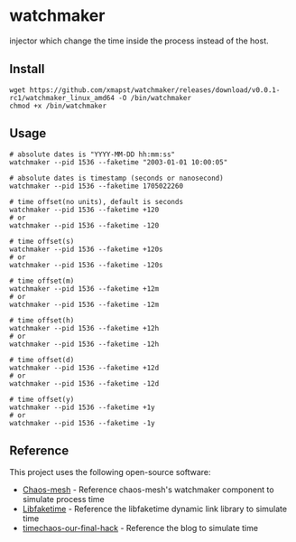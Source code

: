 # watchmaker

injector which change the time inside the process instead of the host.

## Install
```shell
wget https://github.com/xmapst/watchmaker/releases/download/v0.0.1-rc1/watchmaker_linux_amd64 -O /bin/watchmaker
chmod +x /bin/watchmaker
```

## Usage
```shell
# absolute dates is "YYYY-MM-DD hh:mm:ss"
watchmaker --pid 1536 --faketime "2003-01-01 10:00:05"

# absolute dates is timestamp (seconds or nanosecond)
watchmaker --pid 1536 --faketime 1705022260

# time offset(no units), default is seconds 
watchmaker --pid 1536 --faketime +120 
# or
watchmaker --pid 1536 --faketime -120

# time offset(s)
watchmaker --pid 1536 --faketime +120s
# or
watchmaker --pid 1536 --faketime -120s

# time offset(m)
watchmaker --pid 1536 --faketime +12m
# or
watchmaker --pid 1536 --faketime -12m

# time offset(h)
watchmaker --pid 1536 --faketime +12h
# or
watchmaker --pid 1536 --faketime -12h

# time offset(d)
watchmaker --pid 1536 --faketime +12d
# or
watchmaker --pid 1536 --faketime -12d

# time offset(y)
watchmaker --pid 1536 --faketime +1y
# or
watchmaker --pid 1536 --faketime -1y
```

## Reference

This project uses the following open-source software:

* [Chaos-mesh](https://github.com/chaos-mesh/chaos-mesh) - Reference chaos-mesh's watchmaker component to simulate process time
* [Libfaketime](https://github.com/wolfcw/libfaketime) - Reference the libfaketime dynamic link library to simulate time
* [timechaos-our-final-hack](https://chaos-mesh.org/blog/simulating-clock-skew-in-k8s-without-affecting-other-containers-on-node/#timechaos-our-final-hack) - Reference the blog to simulate time